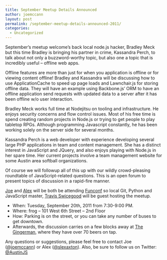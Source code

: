 ```yaml
---
title: September Meetup Details Announced
author: joemccann
layout: post
permalink: /september-meetup-details-announced-2011/
categories:
  - Uncategorized
---
```

September&#8217;s meetup welcome&#8217;s back local node.js hacker, Bradley Meck but this time Bradley is bringing his partner in crime, Kassandra Perch, to talk about not only a buzzword-worthy topic, but also one a topic that is incredibly useful &#8211; offline web apps.

Offline features are more than just for when you application is offline or for viewing content offline! Bradley and Kassandra will be discussing how to use ApplicationCache to speed up page loads and Lawnchair.js for storing offline data. They will have an example using Backbone.js&#8217; ORM to have an offline application send requests with updated data to a server after it has been offline w/o user interaction.

Bradley Meck works full time at Nodejitsu on tooling and infrastructure. He enjoys security concerns and flow control issues. Most of his free time is spend creating random projects in Node.js or trying to get people to play tabletop RPGs. Although programming Javascript constantly, he has been working solely on the server side for several months.

Kassandra Perch is a web developer with experience developing several large PHP applications in team and content management. She has a distinct interest in JavaScript and JQuery, and also enjoys playing with Node.js in her spare time. Her current projects involve a team management website for some Austin area softball organizations.

Of course we will followup all of this up with our wildly crowd-pleasing roundtable of JavaScript-related questions. This is an open forum to present topics of discussion in a rapid-fire manner.

[Joe][1] and [Alex][2] will be both be attending [Funconf][3] so local Git, Python and JavaScript master, [Travis Swicegood][4] will be guest hosting the meetup.

  * When: Tuesday, September 20th, 2011 from 7:30-9:00 PM.
  * Where: frog – 101 West 6th Street – 2nd Floor
  * How: Parking is on the street, or you can take any number of buses to get downtown.
  * Afterwards, the discussion carries on a few blocks away at [The Gingerman][5], where they have over 70 beers on tap.

Any questions or suggestions, please feel free to contact Joe ([@joemccann][1]) or Alex ([@slexaxton][2]). Also, be sure to follow us on Twitter: [@AustinJS][6]

 [1]: http://twitter.com/joemccann
 [2]: http://twitter.com/slexaxton
 [3]: http://funconf.com
 [4]: http://twitter.com/tswicegood
 [5]: http://gingermanpub.com/
 [6]: http://twitter.com/austinjs